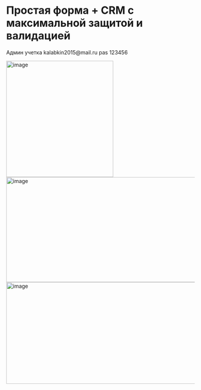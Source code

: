 <h1>Простая форма + CRM с максимальной защитой и валидацией</h1>
<p>Админ учетка kalabkin2015@mail.ru pas 123456</p>
<img width="286" height="311" alt="image" src="https://github.com/user-attachments/assets/6251dd37-0e54-46ca-9f86-24f37f3f3d2f" />
<img width="624" height="281" alt="image" src="https://github.com/user-attachments/assets/6e68e69a-fc6b-4be0-a939-c5df514ee1ae" />
<img width="624" height="272" alt="image" src="https://github.com/user-attachments/assets/c90cf418-64c2-4f38-ad1e-4f9cdb5261b3" />


